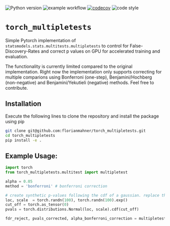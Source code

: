![Python version](https://img.shields.io/badge/python%20-3.7%20%7C%203.8%20%7C%203.9%20%7C%203.10-blue)
![example workflow](https://github.com/florianmahner/torch_multipletests/actions/workflows/tests.yml/badge.svg)
[![codecov](https://codecov.io/gh/florianmahner/torch_multipletests/branch/main/graph/badge.svg?token=75FIYZG8BD)](https://codecov.io/gh/florianmahner/torch_multipletests)
![code style](https://img.shields.io/badge/code%20style-black-black)


# `torch_multipletests`

Simple Pytorch implementation of `statsmodels.stats.multitests.multipletests` to control for False-Discovery-Rates and correct p values on GPU for accelerated training and evaluation.

The functionality is currently limited compared to the original implementation. Right now the implementation only supports correcting for multiple comparions using Bonferroni (one-step), Benjamini/Hochberg (non-negative) and Benjamini/Yekutieli (negative) methods. Feel free to contribute.

## Installation

Execute the following lines to clone the repository and install the package using pip

```bash
git clone git@github.com:florianmahner/torch_multipletests.git
cd torch_multipletests
pip install -e .
```


## Example Usage:

```python
import torch
from torch_multipletests.multitest import multipletest

alpha = 0.05
method = 'bonferroni' # bonferroni correction 

# create synthetic p-values following the cdf of a gaussian. replace these with your own
loc, scale  = torch.randn(100), torch.randn(100).exp()
cut_off = torch.as_tensor(0)
pvals = torch.distributions.Normal(loc, scale).cdf(cut_off)

fdr_reject, pvals_corrected, alpha_bonferroni_correction = multipletest(pvals, alpha)
```
